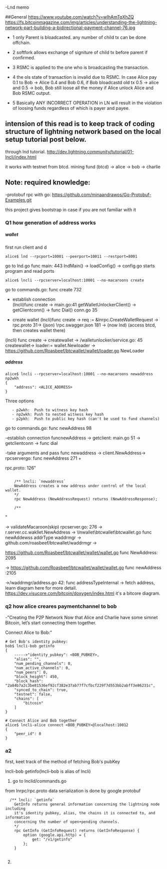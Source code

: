 -Lnd memo

 ##General
https://www.youtube.com/watch?v=wIhAmTqXhZQ
https://fs.bitcoinmagazine.com/img/articles/understanding-the-lightning-network-part-building-a-bidirectional-payment-channel-76.jpg

 - 1  only Parent is bloadcasted. any number of child tx can be done offchain.
 - 2  softfork allows exchange of signiture of child tx before parent if confirmed.
 - 3  RSMC is applied to the one who is broadcasting the transaction.
 - 4  the ols state of transaction is invalid due to RSMC. In case Alice pay 0.1 to Bob -> Alice 0.4 and Bob 0.6, if Bob bloadcastd old tx 0.5 -> alice and 0.5 -> bob, Bob still loose all the money if Alice unlock Alice and Bob RSMC output. 

 - 5  Basically ANY INCORRECT OPERATION in LN will result in the violation of loosing funds regardless of which is payer and payee.
## intension of this read is to keep track of coding structure of lightning network based on the local setup tutorial post below.


through lnd tutorial.
http://dev.lightning.community/tutorial/01-lncli/index.html

it works with testnet from btcd.
<testnet>
mining fund (btcd) -> alice -> bob -> charlie

## Note: required knowledge:
-protobuf rpc with go:
https://github.com/minaandrawos/Go-Protobuf-Examples.git

this project gives bootstrap in case if you are not familiar with it




### Q1 how generation of address works

##### wallet
first run client and d 


```
alice$ lnd --rpcport=10001 --peerport=10011 --restport=8001
```

go to lnd.go func main: 443
lndMain() -> loadConfig() -> config.go
starts program and read ports


```
alice$ lncli --rpcserver=localhost:10001 --no-macaroons create
```

go to commands.go: func create 732

- establish connection  
(lncli)func create -> main.go:41 getWalletUnlockerClient() -> getClientconn() -> func Dial() conn.go 35

- create wallet
(lncli)func create -> req := &lnrpc.CreateWalletRequest -> rpc.proto 31->
(json) \rpc.swagger.json 181 ->
(now lnd)  (access btcd, then creates wallet there)

(lncli) func create -> createwallet -> /walletunlocker/service.go: 45 createwallet->
loader:= wallet.Newloader ->
https://github.com/Roasbeef/btcwallet/wallet/loader.go NewLoader


##### address 

```
alice$ lncli --rpcserver=localhost:10001 --no-macaroons newaddress np2wkh
{
    "address": <ALICE_ADDRESS>
}
```

Three options 
```
   - p2wkh:  Push to witness key hash
   - np2wkh: Push to nested witness key hash
   - p2pkh:  Push to public key hash (can't be used to fund channels)

```


go  to commands.go: func newAddress 98

-establish connection
funcnewAddress -> getclient: main.go 51 -> getclientconn -> func dial

-take arguments and pass 
func newaddress -> client.NewAddress-> rpcservergo: func newAddress 271 + 

rpc.proto: 126"
```

    /** lncli: `newaddress`
    NewAddress creates a new address under control of the local wallet.
    */
    rpc NewAddress (NewAddressRequest) returns (NewAddressResponse);

    /**
```
"

-> validateMacaroon(skip) rpcserver.go: 276 ->  r.server.cc.wakllet.NewAddress -> \lnwallet\btcwallet\btcwallet.go func newAddewss addrType waddrmgr ->
github.com/roasbeef/btcwallet/waddrmgr -> 

https://github.com/Roasbeef/btcwallet/wallet/wallet.go func NewAddress: 2095

-> https://github.com/Roasbeef/btcwallet/wallet/wallet.go func newAddress :2105

->/waddrmgr/address.go 42: func addressTypeInternal
-> fetch address, learn diagram here for more detail.
https://dev.visucore.com/bitcoin/doxygen/index.html
it's a bitcore diagram.

### q2 how alice creares paymentchannel to bob

-"Creating the P2P Network
Now that Alice and Charlie have some simnet Bitcoin, let’s start connecting them together.

Connect Alice to Bob:"

```
# Get Bob's identity pubkey:
bob$ lncli-bob getinfo
{
    ----->"identity_pubkey": <BOB_PUBKEY>,
    "alias": "",
    "num_pending_channels": 0,
    "num_active_channels": 0,
    "num_peers": 0,
    "block_height": 450,
    "block_hash": "2a84b7a2c3be81536ef92cf382e37ab77f7cfbcf229f7d553bb2abff3e86231c",
    "synced_to_chain": true,
    "testnet": false,
    "chains": [
        "bitcoin"
    ]
}

# Connect Alice and Bob together
alice$ lncli-alice connect <BOB_PUBKEY>@localhost:10012
{
    "peer_id": 0
}

```

### a2

first, keet track of the method of fetching Bob's pubKey

lncli-bob getinfo(lncli-bob is alias of lncli)

1. go to lnclid/commands.go 



from lnrpc/rpc.proto
data serialization is done by google protobuf

```
  /** lncli: `getinfo`
    GetInfo returns general information concerning the lightning node including
    it's identity pubkey, alias, the chains it is connected to, and information
    concerning the number of open+pending channels.
    */
    rpc GetInfo (GetInfoRequest) returns (GetInfoResponse) {
        option (google.api.http) = {
            get: "/v1/getinfo"
        };
    }


```


2. 
